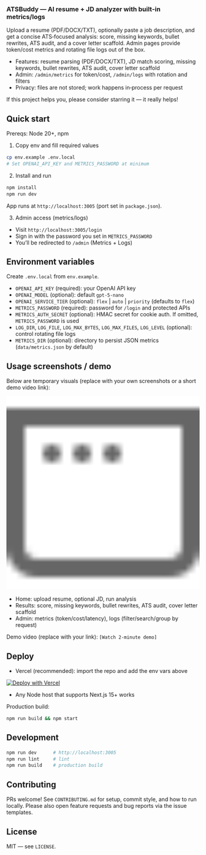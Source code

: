 ### ATSBuddy — AI resume + JD analyzer with built‑in metrics/logs

Upload a resume (PDF/DOCX/TXT), optionally paste a job description, and get a concise ATS‑focused analysis: score, missing keywords, bullet rewrites, ATS audit, and a cover letter scaffold. Admin pages provide token/cost metrics and rotating file logs out of the box.

- Features: resume parsing (PDF/DOCX/TXT), JD match scoring, missing keywords, bullet rewrites, ATS audit, cover letter scaffold
- Admin: `/admin/metrics` for token/cost, `/admin/logs` with rotation and filters
- Privacy: files are not stored; work happens in‑process per request

If this project helps you, please consider starring it — it really helps!

## Quick start

Prereqs: Node 20+, npm

1) Copy env and fill required values

```bash
cp env.example .env.local
# Set OPENAI_API_KEY and METRICS_PASSWORD at minimum
```

2) Install and run

```bash
npm install
npm run dev
```

App runs at `http://localhost:3005` (port set in `package.json`).

3) Admin access (metrics/logs)

- Visit `http://localhost:3005/login`
- Sign in with the password you set in `METRICS_PASSWORD`
- You’ll be redirected to `/admin` (Metrics + Logs)

## Environment variables
Create `.env.local` from `env.example`.

- `OPENAI_API_KEY` (required): your OpenAI API key
- `OPENAI_MODEL` (optional): default `gpt-5-nano`
- `OPENAI_SERVICE_TIER` (optional): `flex` | `auto` | `priority` (defaults to `flex`)
- `METRICS_PASSWORD` (required): password for `/login` and protected APIs
- `METRICS_AUTH_SECRET` (optional): HMAC secret for cookie auth. If omitted, `METRICS_PASSWORD` is used
- `LOG_DIR`, `LOG_FILE`, `LOG_MAX_BYTES`, `LOG_MAX_FILES`, `LOG_LEVEL` (optional): control rotating file logs
- `METRICS_DIR` (optional): directory to persist JSON metrics (`data/metrics.json` by default)

## Usage screenshots / demo

Below are temporary visuals (replace with your own screenshots or a short demo video link):

<img src="public/window.svg" alt="ATSBuddy UI" width="720" />

- Home: upload resume, optional JD, run analysis
- Results: score, missing keywords, bullet rewrites, ATS audit, cover letter scaffold
- Admin: metrics (token/cost/latency), logs (filter/search/group by request)

Demo video (replace with your link): `[Watch 2‑minute demo]`

## Deploy

- Vercel (recommended): import the repo and add the env vars above

[![Deploy with Vercel](https://vercel.com/button)](https://vercel.com/new/import?s=https%3A%2F%2Fgithub.com%2F&hasTrialAvailable=1)
- Any Node host that supports Next.js 15+ works

Production build:

```bash
npm run build && npm start
```

## Development

```bash
npm run dev      # http://localhost:3005
npm run lint     # lint
npm run build    # production build
```

## Contributing

PRs welcome! See `CONTRIBUTING.md` for setup, commit style, and how to run locally. Please also open feature requests and bug reports via the issue templates.

## License

MIT — see `LICENSE`.
